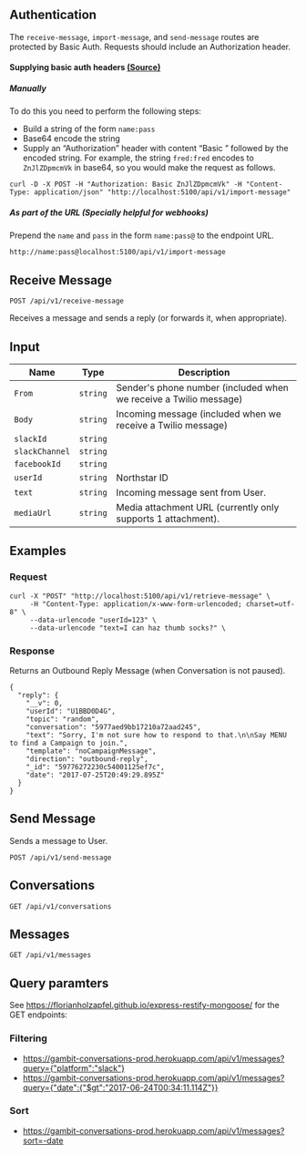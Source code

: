 ## Authentication
The `receive-message`, `import-message`, and `send-message` routes are protected by Basic Auth. Requests should include an Authorization header.

#### Supplying basic auth headers [(Source)](https://developer.atlassian.com/cloud/jira/platform/jira-rest-api-basic-authentication/#supplying-basic-auth-headers)

##### Manually
To do this you need to perform the following steps:

- Build a string of the form `name:pass`
- Base64 encode the string
- Supply an “Authorization” header with content “Basic ” followed by the encoded string. For example, the string `fred:fred` encodes to `ZnJlZDpmcmVk` in base64, so you would make the request as follows.
```
curl -D -X POST -H "Authorization: Basic ZnJlZDpmcmVk" -H "Content-Type: application/json" "http://localhost:5100/api/v1/import-message"
```

##### As part of the URL (Specially helpful for webhooks)
Prepend the `name` and `pass` in the form `name:pass@` to the endpoint URL.
```
http://name:pass@localhost:5100/api/v1/import-message
```

## Receive Message

```
POST /api/v1/receive-message
```

Receives a message and sends a reply (or forwards it, when appropriate).


## Input


Name | Type | Description
--- | --- | ---
`From` | `string` | Sender's phone number (included when we receive a Twilio message)
`Body` | `string` | Incoming message (included when we receive a Twilio message)
`slackId` | `string` |
`slackChannel` | `string` |
`facebookId` | `string` |
`userId` | `string` | Northstar ID
`text` | `string` | Incoming message sent from User.
`mediaUrl` | `string` | Media attachment URL (currently only supports 1 attachment).

## Examples

### Request

```
curl -X "POST" "http://localhost:5100/api/v1/retrieve-message" \
     -H "Content-Type: application/x-www-form-urlencoded; charset=utf-8" \
     --data-urlencode "userId=123" \
     --data-urlencode "text=I can haz thumb socks?" \
```

### Response

Returns an Outbound Reply Message (when Conversation is not paused).


```
{
  "reply": {
    "__v": 0,
    "userId": "U1BBD0D4G",
    "topic": "random",
    "conversation": "5977aed9bb17210a72aad245",
    "text": "Sorry, I'm not sure how to respond to that.\n\nSay MENU to find a Campaign to join.",
    "template": "noCampaignMessage",
    "direction": "outbound-reply",
    "_id": "59776272230c54001125ef7c",
    "date": "2017-07-25T20:49:29.895Z"
  }
}
```

## Send Message

Sends a message to User.


```
POST /api/v1/send-message
```

## Conversations


```
GET /api/v1/conversations
```

## Messages

```
GET /api/v1/messages
```


## Query paramters

See https://florianholzapfel.github.io/express-restify-mongoose/ for the GET endpoints:

### Filtering
* https://gambit-conversations-prod.herokuapp.com/api/v1/messages?query={"platform":"slack"}
* https://gambit-conversations-prod.herokuapp.com/api/v1/messages?query={"date":{"$gt":"2017-06-24T00:34:11.114Z"}}

### Sort
* https://gambit-conversations-prod.herokuapp.com/api/v1/messages?sort=-date
